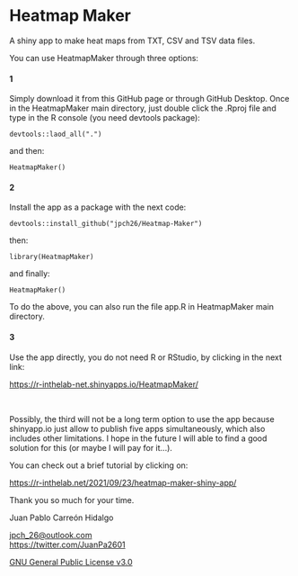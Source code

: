 Heatmap Maker
================

A shiny app to make heat maps from TXT, CSV and TSV data files.

You can use HeatmapMaker through three options:

#### 1

Simply download it from this GitHub page or through GitHub Desktop. Once in the HeatmapMaker main directory, just double click the .Rproj file and type in the R console (you need devtools package):

`devtools::laod_all(".")`

and then:

`HeatmapMaker()`

#### 2

Install the app as a package with the next code:

`devtools::install_github("jpch26/Heatmap-Maker")`

then:

`library(HeatmapMaker)`

and finally:

`HeatmapMaker()`  

To do the above, you can also run the file app.R in HeatmapMaker main directory.

#### 3

Use the app directly, you do not need R or RStudio, by clicking in the next link:

https://r-inthelab-net.shinyapps.io/HeatmapMaker/ 

 

Possibly, the third will not be a long term option to use the app because shinyapp.io just allow to publish five apps simultaneously, which also includes other limitations. I hope in the future I will able to find a good solution for this (or maybe I will pay for it...).

You can check out a brief tutorial by clicking on:  

https://r-inthelab.net/2021/09/23/heatmap-maker-shiny-app/

Thank you so much for your time.  

Juan Pablo Carreón Hidalgo

<jpch_26@outlook.com>  
<https://twitter.com/JuanPa2601>

[GNU General Public License v3.0](https://www.gnu.org/licenses/gpl-3.0.html)